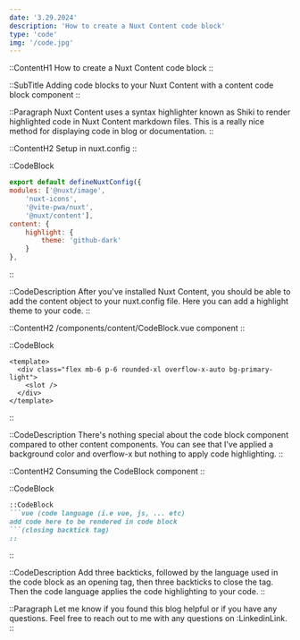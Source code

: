```yaml
---
date: '3.29.2024'
description: 'How to create a Nuxt Content code block'
type: 'code'
img: '/code.jpg'
---
```


::ContentH1
How to create a Nuxt Content code block
::

::SubTitle
Adding code blocks to your Nuxt Content with a content code block component
::

::Paragraph
Nuxt Content uses a syntax highlighter known as Shiki to render highlighted code in Nuxt Content markdown files.
This is a really nice method for displaying code in blog or documentation.
::

::ContentH2
Setup in nuxt.config
::

::CodeBlock
```js
export default defineNuxtConfig({
modules: ['@nuxt/image', 
    'nuxt-icons',
    '@vite-pwa/nuxt',
    '@nuxt/content'],
content: {
    highlight: {
        theme: 'github-dark'
    }
},
```
::

::CodeDescription
After you've installed Nuxt Content, you should be able to add the content object to your nuxt.config file.
Here you can add a highlight theme to your code.
::

::ContentH2
/components/content/CodeBlock.vue component
::

::CodeBlock
```vue
<template>
  <div class="flex mb-6 p-6 rounded-xl overflow-x-auto bg-primary-light">
    <slot />
  </div>
</template>
```
::

::CodeDescription
There's nothing special about the code block component compared to other content components.
You can see that I've applied a background color and overflow-x but nothing to apply code highlighting.
::

::ContentH2
Consuming the CodeBlock component
::

::CodeBlock
```markdown
::CodeBlock
```vue (code language (i.e vue, js, ... etc)
add code here to be rendered in code block
```(closing backtick tag)
::
```
::

::CodeDescription
Add three backticks, followed by the language used in the code block as an opening tag, then three backticks to close the tag.
Then the code language applies the code highlighting to your code.
::


::Paragraph
Let me know if you found this blog helpful or if you have any questions.  Feel free to reach out to me with any questions on :LinkedinLink.
::



